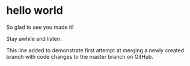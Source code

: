 # hello world

So glad to see you made it!

Stay awhile and listen.

This line added to demonstrate first attempt at merging a newly created branch with code changes to the master branch on GitHub.